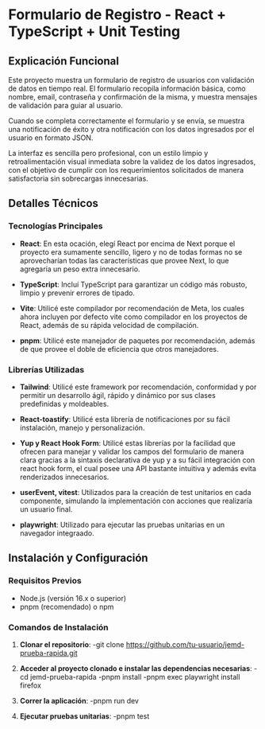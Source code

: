 # Formulario de Registro - React + TypeScript + Unit Testing

## Explicación Funcional

Este proyecto muestra un formulario de registro de usuarios con validación de datos en tiempo real. El formulario recopila información básica, como nombre, email, contraseña y confirmación de la misma, y muestra mensajes de validación para guiar al usuario.

Cuando se completa correctamente el formulario y se envía, se muestra una notificación de éxito y otra notificación con los datos ingresados por el usuario en formato JSON.

La interfaz es sencilla pero profesional, con un estilo limpio y retroalimentación visual inmediata sobre la validez de los datos ingresados, con el objetivo de cumplir con los requerimientos solicitados de manera satisfactoria sin sobrecargas innecesarias.

## Detalles Técnicos

### Tecnologías Principales

- **React**: En esta ocación, elegí React por encima de Next porque el proyecto era sumamente sencillo, ligero y no de todas formas no se aprovecharían todas las características que provee Next, lo que agregaría un peso extra innecesario.
  
- **TypeScript**: Incluí TypeScript para garantizar un código más robusto, limpio y prevenir errores de tipado.
  
- **Vite**: Utilicé este compilador por recomendación de Meta, los cuales ahora incluyen por defecto vite como compilador en los proyectos de React, además de su rápida velocidad de compilación.

- **pnpm**: Utilicé este manejador de paquetes por recomendación, además de que provee el doble de eficiencia que otros manejadores.

### Librerías Utilizadas

- **Tailwind**: Utilicé este framework por recomendación, conformidad y por permitir un desarrollo ágil, rápido y dinámico por sus clases predefinidas y moldeables.
  
- **React-toastify**: Utilicé esta librería de notificaciones por su fácil instalación, manejo y personalización.
  
- **Yup y React Hook Form**: Utilicé estas librerías por la facilidad que ofrecen para manejar y validar los campos del formulario de manera clara gracias a la sintaxis declarativa de yup y a su fácil integración con react hook form, el cual posee una API bastante intuitiva y además evita renderizados innecesarios.
  
- **userEvent, vitest**: Utilizados para la creación de test unitarios en cada componente, simulando la implementación con acciones que realizaría un usuario final.
  
- **playwright**: Utilizado para ejecutar las pruebas unitarias en un navegador integraado.

## Instalación y Configuración

### Requisitos Previos
- Node.js (versión 16.x o superior)
- pnpm (recomendado) o npm

### Comandos de Instalación
1. **Clonar el repositorio**:
   -git clone https://github.com/tu-usuario/jemd-prueba-rapida.git
   
2. **Acceder al proyecto clonado e instalar las dependencias necesarias**:
   -cd jemd-prueba-rapida
   -pnpm install
   -pnpm exec playwright install firefox

3. **Correr la aplicación**:
   -pnpm run dev

4. **Ejecutar pruebas unitarias**:
   -pnpm test
